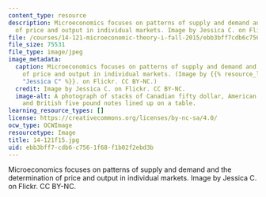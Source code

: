 ```yaml
---
content_type: resource
description: Microeconomics focuses on patterns of supply and demand and the determination
  of price and output in individual markets. Image by Jessica C. on Flickr. CC BY-NC.
file: /courses/14-121-microeconomic-theory-i-fall-2015/ebb3bff7cdb6c7561f68f1b02f2ebd3b_14-121f15.jpg
file_size: 75531
file_type: image/jpeg
image_metadata:
  caption: Microeconomics focuses on patterns of supply and demand and the determination
    of price and output in individual markets. (Image by {{% resource_link "f0d4b8e3-4896-4383-acfb-37dc86531672"
    "Jessica C" %}}. on Flickr. CC BY-NC.)
  credit: Image by Jessica C. on Flickr. CC BY-NC.
  image-alt: A photograph of stacks of Canadian fifty dollar, American five dollar,
    and British five pound notes lined up on a table.
learning_resource_types: []
license: https://creativecommons.org/licenses/by-nc-sa/4.0/
ocw_type: OCWImage
resourcetype: Image
title: 14-121f15.jpg
uid: ebb3bff7-cdb6-c756-1f68-f1b02f2ebd3b
---
```

Microeconomics focuses on patterns of supply and demand and the determination of price and output in individual markets. Image by Jessica C. on Flickr. CC BY-NC.
